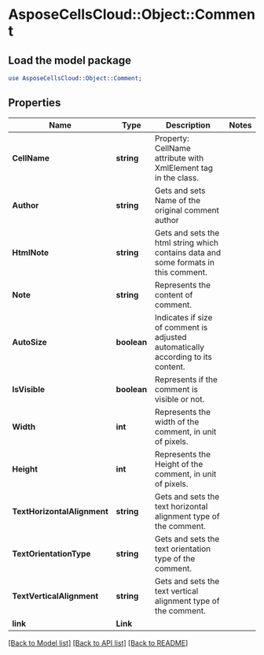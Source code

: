 # AsposeCellsCloud::Object::Comment 

## Load the model package
```perl
use AsposeCellsCloud::Object::Comment;
```

## Properties
Name | Type | Description | Notes
------------ | ------------- | ------------- | -------------
**CellName** | **string** | Property: CellName attribute with XmlElement tag in the class. |
**Author** | **string** | Gets and sets Name of the original comment author |
**HtmlNote** | **string** | Gets and sets the html string which contains data and some formats in this comment. |
**Note** | **string** | Represents the content of comment. |
**AutoSize** | **boolean** | Indicates if size of comment is adjusted automatically according to its content. |
**IsVisible** | **boolean** | Represents if the comment is visible or not. |
**Width** | **int** | Represents the width of the comment, in unit of pixels. |
**Height** | **int** | Represents the Height of the comment, in unit of pixels. |
**TextHorizontalAlignment** | **string** | Gets and sets the text horizontal alignment type of the comment. |
**TextOrientationType** | **string** | Gets and sets the text orientation type of the comment. |
**TextVerticalAlignment** | **string** | Gets and sets the text vertical alignment type of the comment. |
**link** | **Link** |  |  

[[Back to Model list]](../README.md#documentation-for-models) [[Back to API list]](../README.md#documentation-for-api-endpoints) [[Back to README]](../README.md)


